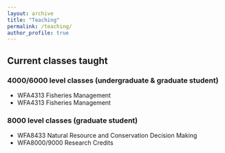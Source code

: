 ```yaml
---
layout: archive
title: "Teaching"
permalink: /teaching/
author_profile: true
---
```



## Current classes taught

### 4000/6000 level classes (undergraduate & graduate student)

* WFA4313 Fisheries Management  [<click here>](https://mcolvin.github.io/WFA4133-Fisheries-Science/)
* WFA4313 Fisheries Management [<click here>](https://mcolvin.github.io/WFA4313-Fisheries-Management/)


### 8000 level classes (graduate student)

* WFA8433 Natural Resource and Conservation Decision Making [<Click here>](https://mcolvin.github.io/WFA8433-Natural-Resource-Decision-Making/)
* WFA8000/9000 Research Credits [<Click here>](https://mcolvin.github.io/WFA8000-Research-Credits/)
